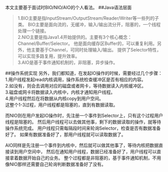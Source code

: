 本文主要基于面试时BIO/NIO/AIO的个人看法。
##Java语法层面
>1.BIO主要是指InputStream/OutputStream/Reader/Writer等一些列的子类。
BIO主要是面向流的，无缓冲，输入/输出流分开，阻塞的，一个线程处理一个链接。  
2.NIO主要是指Java1.4开始提供的。主要有3个核心概念：Channel/Buffer/Selector。
他是面向缓存区Buffer的，可以重复利用。另外，他主要基于Channel，可同时处理输入/输出。
提供了Selector特性，可以实现多路复用，提升效率。  
3.AIO是基于事件通知机制的，非阻塞，异步操作。

##操作系统实现
另外，我们都知道，在发起IO操作的时候，需要经过几个步骤：  
1.用户线程发起read内核调用，操作系统检查缓冲区是否有相应的内容。  
2.如没有，则会去调用对应的磁盘或者网卡，等待数据读入内核缓冲区。   
3.磁盘或网卡将数据读入内核中，内核才通知用户线程。  
4.用户线程然后在将数据从内核copy到用户空间。  
这整个1-3过程，用户线程都是阻塞的，直到有数据读取。

而NIO则在用户发起IO操作时，先注册一个事件到Selector上，只有这个过程用户线程是阻塞的。
然后用户线程可以去做其他事，剩下的数据读取的操作，就等待操作系统完成。
用户线程只需每隔段时间来轮询Selector，检查是否有数据准备好了。
如果有数据准备好了，那用户线程就可以读取数据了。

AIO同样是先注册一个事件到内核中，然后就可以做其他事了，等待内核把数据直接读到用户空间中，
然后在通知用户线程，数据已经准备好了，用户线程可以直接拿着数据开始自己的业务。
整个过程都是非阻塞的，基于事件通知机制，不用像NIO那样还需要自己轮询判断数据准备好了没有。